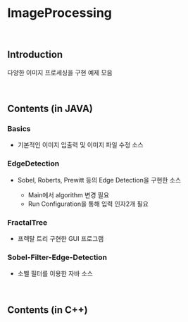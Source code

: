 # ImageProcessing

<br>

## Introduction
다양한 이미지 프로세싱을 구현 예제 모음


<br>
  
## Contents (in JAVA)

### Basics
* 기본적인 이미지 입출력 및 이미지 파일 수정 소스

### EdgeDetection

* Sobel, Roberts, Prewitt 등의 Edge Detection을 구현한 소스

  * Main에서 algorithm 변경 필요  
  * Run Configuration을 통해 입력 인자2개 필요
  
### FractalTree
* 프렉탈 트리 구현한 GUI 프로그램

### Sobel-Filter-Edge-Detection
* 소벨 필터를 이용한 자바 소스

<br>

## Contents (in C++)
